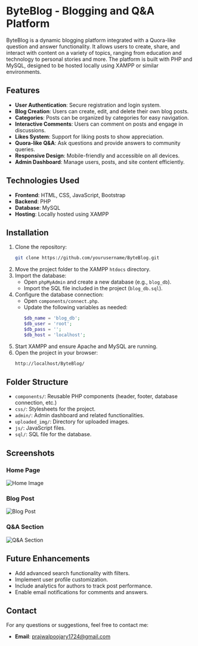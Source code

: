 # ByteBlog - Blogging and Q&A Platform

ByteBlog is a dynamic blogging platform integrated with a Quora-like question and answer functionality. It allows users to create, share, and interact with content on a variety of topics, ranging from education and technology to personal stories and more. The platform is built with PHP and MySQL, designed to be hosted locally using XAMPP or similar environments.

## Features

- **User Authentication**: Secure registration and login system.
- **Blog Creation**: Users can create, edit, and delete their own blog posts.
- **Categories**: Posts can be organized by categories for easy navigation.
- **Interactive Comments**: Users can comment on posts and engage in discussions.
- **Likes System**: Support for liking posts to show appreciation.
- **Quora-like Q&A**: Ask questions and provide answers to community queries.
- **Responsive Design**: Mobile-friendly and accessible on all devices.
- **Admin Dashboard**: Manage users, posts, and site content efficiently.

## Technologies Used

- **Frontend**: HTML, CSS, JavaScript, Bootstrap
- **Backend**: PHP
- **Database**: MySQL
- **Hosting**: Locally hosted using XAMPP

## Installation

1. Clone the repository:
   ```bash
   git clone https://github.com/yourusername/ByteBlog.git
   ```
2. Move the project folder to the XAMPP `htdocs` directory.
3. Import the database:
   - Open `phpMyAdmin` and create a new database (e.g., `blog_db`).
   - Import the SQL file included in the project (`blog_db.sql`).
4. Configure the database connection:
   - Open `components/connect.php`.
   - Update the following variables as needed:
     ```php
     $db_name = 'blog_db';
     $db_user = 'root';
     $db_pass = '';
     $db_host = 'localhost';
     ```
5. Start XAMPP and ensure Apache and MySQL are running.
6. Open the project in your browser:
   ```bash
   http://localhost/ByteBlog/
   ```

## Folder Structure

- `components/`: Reusable PHP components (header, footer, database connection, etc.)
- `css/`: Stylesheets for the project.
- `admin/`: Admin dashboard and related functionalities.
- `uploaded_img/`: Directory for uploaded images.
- `js/`: JavaScript files.
- `sql/`: SQL file for the database.

## Screenshots

### Home Page
![Home Image](uploaded_img/home.jpeg)

### Blog Post
![Blog Post](screenshots/blog_post.png)

### Q&A Section
![Q&A Section](screenshots/qa_section.png)

## Future Enhancements

- Add advanced search functionality with filters.
- Implement user profile customization.
- Include analytics for authors to track post performance.
- Enable email notifications for comments and answers.

## Contact

For any questions or suggestions, feel free to contact me:

- **Email**: prajwalpoojary1724@gmail.com

